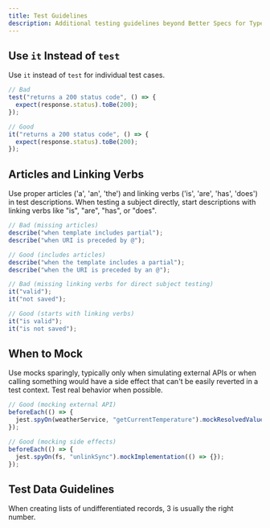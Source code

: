 ```yaml
---
title: Test Guidelines
description: Additional testing guidelines beyond Better Specs for TypeScript/JavaScript
---
```


## Use `it` Instead of `test`

Use `it` instead of `test` for individual test cases.

```typescript
// Bad
test("returns a 200 status code", () => {
  expect(response.status).toBe(200);
});

// Good
it("returns a 200 status code", () => {
  expect(response.status).toBe(200);
});
```

## Articles and Linking Verbs

Use proper articles ('a', 'an', 'the') and linking verbs ('is', 'are', 'has', 'does') in test descriptions. When testing a subject directly, start descriptions with linking verbs like "is", "are", "has", or "does".

```typescript
// Bad (missing articles)
describe("when template includes partial");
describe("when URI is preceded by @");

// Good (includes articles)
describe("when the template includes a partial");
describe("when the URI is preceded by an @");

// Bad (missing linking verbs for direct subject testing)
it("valid");
it("not saved");

// Good (starts with linking verbs)
it("is valid");
it("is not saved");
```

## When to Mock

Use mocks sparingly, typically only when simulating external APIs or when calling something would have a side effect that can't be easily reverted in a test context. Test real behavior when possible.

```typescript
// Good (mocking external API)
beforeEach(() => {
  jest.spyOn(weatherService, "getCurrentTemperature").mockResolvedValue(72);
});

// Good (mocking side effects)
beforeEach(() => {
  jest.spyOn(fs, "unlinkSync").mockImplementation(() => {});
});
```

## Test Data Guidelines

When creating lists of undifferentiated records, 3 is usually the right number.
